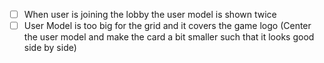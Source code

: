 - [ ] When user is joining the lobby the user model is shown twice
- [ ] User Model is too big for the grid and it covers the game logo (Center the user model and make the card a bit smaller such that it looks good side by side)